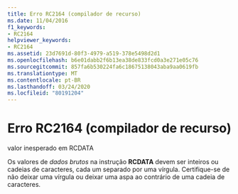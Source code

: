 ```yaml
---
title: Erro RC2164 (compilador de recurso)
ms.date: 11/04/2016
f1_keywords:
- RC2164
helpviewer_keywords:
- RC2164
ms.assetid: 23d7691d-80f3-4979-a519-378e5498d2d1
ms.openlocfilehash: b6e01dabb2f6b13ea38de833fcd0a3e271e05c76
ms.sourcegitcommit: 857fa6b530224fa6c18675138043aba9aa0619fb
ms.translationtype: MT
ms.contentlocale: pt-BR
ms.lasthandoff: 03/24/2020
ms.locfileid: "80191204"
---
```

# <a name="resource-compiler-error-rc2164"></a>Erro RC2164 (compilador de recurso)

valor inesperado em RCDATA

Os valores de *dados brutos* na instrução **RCDATA** devem ser inteiros ou cadeias de caracteres, cada um separado por uma vírgula. Certifique-se de não deixar uma vírgula ou deixar uma aspa ao contrário de uma cadeia de caracteres.
